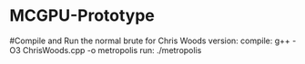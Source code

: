 # MCGPU-Prototype

#Compile and Run the normal brute for Chris Woods version:
compile: g++ -O3 ChrisWoods.cpp -o metropolis
run: ./metropolis
